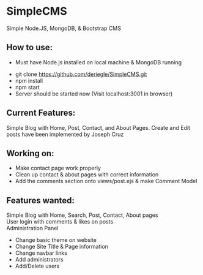 # SimpleCMS
Simple Node.JS, MongoDB, &amp; Bootstrap CMS

## How to use:
* Must have Node.js installed on local machine & MongoDB running  
- git clone https://github.com/deriegle/SimpleCMS.git  
- npm install  
- npm start  
- Server should be started now (Visit localhost:3001 in browser)   

## Current Features:
Simple Blog with Home, Post, Contact, and About Pages.
Create and Edit posts have been implemented by Joseph Cruz

## Working on:
* Make contact page work properly  
* Clean up contact & about pages with correct information  
* Add the comments section onto views/post.ejs & make Comment Model  

## Features wanted:
Simple Blog with Home, Search, Post, Contact, About pages  
User login with comments & likes on posts  
Administration Panel    
- Change basic theme on website  
- Change Site Title & Page information  
- Change navbar links  
- Add administrators  
- Add/Delete users  
